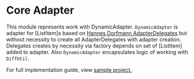 Core Adapter
============

This module represents work with DynamicAdapter.
```DynamicAdapter``` is adapter for [ListItem]s based on 
[Hannes Dorfmann AdapterDelegates](https://github.com/sockeqwe/AdapterDelegates)
but without necessity to create all AdapterDelegates with adapter creation.
Delegates creates by necessity via factory depends on set of [ListItem] added to adapter.
Also ```DynamicAdapter``` encapsulates logic of working with ```DiffUtil```.

For full implementation guide, view [sample project.](https://github.com/nullgr/app-core/tree/develop/app/src/main/java/com/nullgr/androidcore/adapter)
